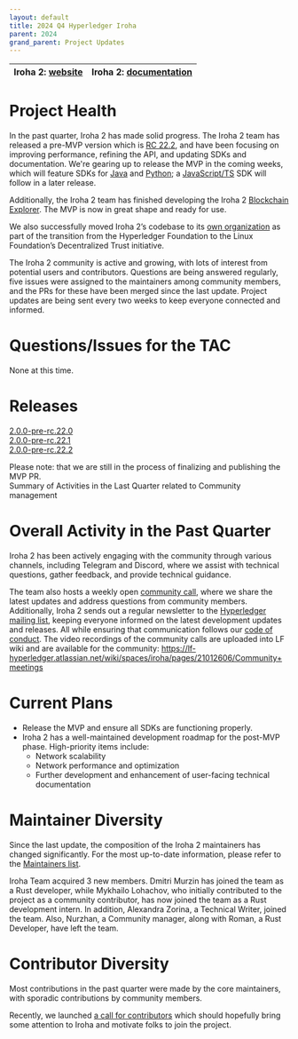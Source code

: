 ```yaml
---
layout: default
title: 2024 Q4 Hyperledger Iroha
parent: 2024
grand_parent: Project Updates
---
```


| Iroha 2: [website](https://iroha.tech/) | Iroha 2: [documentation](https://docs.iroha.tech/)  |
| :---- | :---- |

# Project Health

In the past quarter, Iroha 2 has made solid progress. The Iroha 2  team has released a pre-MVP version which is [RC 22.2](https://github.com/hyperledger-iroha/iroha/releases/tag/v2.0.0-pre-rc.22.2), and have been focusing on improving performance, refining the API, and updating SDKs and documentation. We're gearing up to release the MVP in the coming weeks, which will feature SDKs for [Java](https://github.com/hyperledger-iroha/iroha-java) and [Python](https://github.com/hyperledger-iroha/iroha-python); a [JavaScript/TS](https://github.com/hyperledger-iroha/iroha-javascript) SDK will follow in a later release.

Additionally, the Iroha 2 team has finished developing the Iroha 2 [Blockchain Explorer](https://github.com/soramitsu/iroha2-block-explorer-web). The MVP is now in great shape and ready for use.

We also successfully moved Iroha 2’s codebase to its [own organization](https://github.com/hyperledger-iroha) as part of the transition from the Hyperledger Foundation to the Linux Foundation’s Decentralized Trust initiative.

The Iroha 2 community is active and growing, with lots of interest from potential users and contributors. Questions are being answered regularly, five issues were assigned to the maintainers among community members, and the PRs for these have been merged since the last update. Project updates are being sent every two weeks to keep everyone connected and informed.

# Questions/Issues for the TAC

None at this time.

# Releases

[2.0.0-pre-rc.22.0](https://github.com/hyperledger-iroha/iroha/releases/tag/v2.0.0-pre-rc.22.0)  
[2.0.0-pre-rc.22.1](https://github.com/hyperledger-iroha/iroha/releases/tag/v2.0.0-pre-rc.22.1)  
[2.0.0-pre-rc.22.2](https://github.com/hyperledger-iroha/iroha/releases/tag/v2.0.0-pre-rc.22.2)

Please note: that we are still in the process of finalizing and publishing the MVP PR.  
Summary of Activities in the Last Quarter related to Community management

# Overall Activity in the Past Quarter

Iroha 2 has been actively engaging with the community through various channels, including Telegram and Discord, where we assist with technical questions, gather feedback, and provide technical guidance. 

The team also hosts a weekly open [community call](https://meet.jit.si/Iroha_biweekly), where we share the latest updates and address questions from community members. Additionally, Iroha 2 sends out a regular newsletter to the [Hyperledger mailing list](https://lists.lfdecentralizedtrust.org/g/iroha), keeping everyone informed on the latest development updates and releases. All while ensuring that communication follows our [code of conduct](https://lf-decentralized-trust.github.io/governance/governing-documents/code-of-conduct.html).
The video recordings of the community calls are uploaded into LF wiki and are available for the community: https://lf-hyperledger.atlassian.net/wiki/spaces/iroha/pages/21012606/Community+meetings

# Current Plans

* Release the MVP and ensure all SDKs are functioning properly.  
* Iroha 2 has a well-maintained development roadmap for the post-MVP phase. High-priority items include:  
  * Network scalability  
  * Network performance and optimization  
  * Further development and enhancement of user-facing technical documentation

# Maintainer Diversity

Since the last update, the composition of the Iroha 2 maintainers has changed significantly. For the most up-to-date information, please refer to the [Maintainers list](https://github.com/hyperledger-iroha/iroha/blob/main/MAINTAINERS.md).

Iroha Team acquired 3 new members. Dmitri Murzin has joined the team as a Rust developer, while Mykhailo Lohachov, who initially contributed to the project as a community contributor, has now joined the team as a Rust development intern. In addition, Alexandra Zorina, a Technical Writer, joined the team. 
Also, Nurzhan, a Community manager, along with Roman, a Rust Developer, have left the team.


# Contributor Diversity

Most contributions in the past quarter were made by the core maintainers, with sporadic contributions by community members.

Recently, we launched [a call for contributors](https://www.iroha.tech/contribute) which should hopefully bring some attention to Iroha and motivate folks to join the project.
